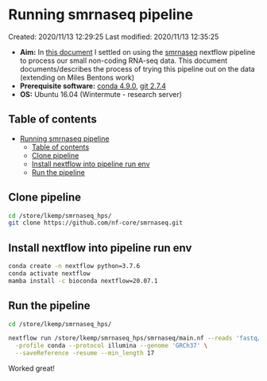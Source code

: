 # Running smrnaseq pipeline

Created: 2020/11/13 12:29:25
Last modified: 2020/11/13 12:35:25

- **Aim:** In [this document](./rna_pipelines_current_status.md) I settled on using the [smrnaseq](https://github.com/nf-core/smrnaseq) nextflow pipeline to process our small non-coding RNA-seq data. This document documents/describes the process of trying this pipeline out on the data (extending on Miles Bentons work)
- **Prerequisite software:** [conda 4.9.0](https://docs.conda.io/en/latest/), [git 2.7.4](https://git-scm.com/)
- **OS:** Ubuntu 16.04 (Wintermute - research server)

## Table of contents

- [Running smrnaseq pipeline](#running-smrnaseq-pipeline)
  - [Table of contents](#table-of-contents)
  - [Clone pipeline](#clone-pipeline)
  - [Install nextflow into pipeline run env](#install-nextflow-into-pipeline-run-env)
  - [Run the pipeline](#run-the-pipeline)

## Clone pipeline

```bash
cd /store/lkemp/smrnaseq_hps/
git clone https://github.com/nf-core/smrnaseq.git
```

## Install nextflow into pipeline run env

```bash
conda create -n nextflow python=3.7.6
conda activate nextflow
mamba install -c bioconda nextflow=20.07.1
```

## Run the pipeline

```bash
cd /store/lkemp/smrnaseq_hps/

nextflow run /store/lkemp/smrnaseq_hps/smrnaseq/main.nf --reads 'fastq/*_combined.fastq.gz' \
  -profile conda --protocol illumina --genome 'GRCh37' \
  --saveReference -resume --min_length 17
```

Worked great!